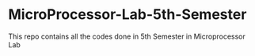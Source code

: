 # MicroProcessor-Lab-5th-Semester
This repo contains all the codes done in 5th Semester in Microprocessor Lab
